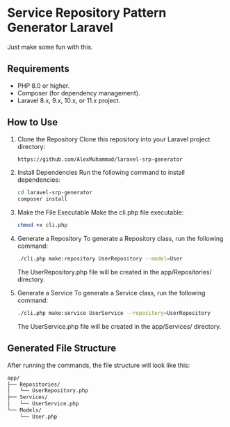 # Service Repository Pattern Generator Laravel

Just make some fun with this.

## Requirements

- PHP 8.0 or higher.
- Composer (for dependency management).
- Laravel 8.x, 9.x, 10.x, or 11.x project.

## How to Use

1. Clone the Repository
   Clone this repository into your Laravel project directory:

   ```bash
   https://github.com/AlexMuhammad/laravel-srp-generator
   ```

2. Install Dependencies
   Run the following command to install dependencies:

   ```bash
   cd laravel-srp-generator
   composer install
   ```

3. Make the File Executable
   Make the cli.php file executable:

   ```bash
   chmod +x cli.php
   ```

4. Generate a Repository
   To generate a Repository class, run the following command:

   ```bash
   ./cli.php make:repository UserRepository --model=User
   ```

   The UserRepository.php file will be created in the app/Repositories/ directory.

5. Generate a Service
   To generate a Service class, run the following command:

   ```bash
   ./cli.php make:service UserService --repository=UserRepository
   ```

   The UserService.php file will be created in the app/Services/ directory.

## Generated File Structure

After running the commands, the file structure will look like this:

```bash
app/
├── Repositories/
│   └── UserRepository.php
├── Services/
│   └── UserService.php
└── Models/
    └── User.php
```
